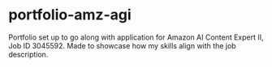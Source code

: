# portfolio-amz-agi
Portfolio set up to go along with application for Amazon AI Content Expert II, Job ID 3045592. Made to showcase how my skills align with the job description.
